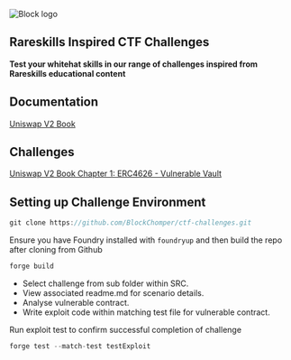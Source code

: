 ![Block logo](https://imgur.com/EvzXMnq.png)

## Rareskills Inspired CTF Challenges

**Test your whitehat skills in our range of challenges inspired from Rareskills educational content**

## Documentation

[Uniswap V2 Book](https://www.rareskills.io/uniswap-v2-book)

## Challenges

[Uniswap V2 Book Chapter 1: ERC4626 - Vulnerable Vault](https://github.com/BlockChomper/ctf-challenges/tree/master/src/ERC4626-v1)

## Setting up Challenge Environment

```jsx
git clone https://github.com/BlockChomper/ctf-challenges.git
```

Ensure you have Foundry installed with `foundryup` and then build the repo after cloning from Github

```jsx
forge build
```

- Select challenge from sub folder within SRC. 
- View associated readme.md for scenario details. 
- Analyse vulnerable contract.
- Write exploit code within matching test file for vulnerable contract.

Run exploit test to confirm successful completion of challenge 
```jsx
forge test --match-test testExploit
```
